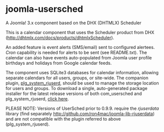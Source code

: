 joomla-usersched
================

A Joomla! 3.x component based on the DHX (DHTMLX) Scheduler

This is a calendar component that uses the Scheduler product from DHX (http://dhtmlx.com/docs/products/dhtmlxScheduler).

An added feature is event alerts (SMS/email) sent to configured alertees. _Cron_ capability is needed for alerts to be sent (see README.txt). The calendar can also have events auto-populated from Joomla user profile birthdays and holidays from Google calendar feeds.

The component uses SQLite3 databases for calendar information, allowing separate calendars for all users, groups, or site-wide. The companion plugin, [plg_system_rjuserd](http://github.com/ron4mac/joomla_plg_rjuserd), should be used to manage the storage location for users and groups. To download a single, auto-generated package installer for the latest release versions of both com_usersched and plg_system_rjuserd, [click here](http://rjcrans.net/git/com_usersched/packager2/).

PLEASE NOTE: Versions of UserSched prior to 0.9.9. require the *rjuserdata* library (find separately http://github.com/ron4mac/joomla-lib-rjuserdata) and are not compatible with the plugin referred to above (plg_system_rjuserd).

